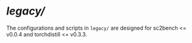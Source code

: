 # ***legacy/***
The configurations and scripts in `legacy/` are designed for sc2bench <= v0.0.4 and torchdistill <= v0.3.3.
